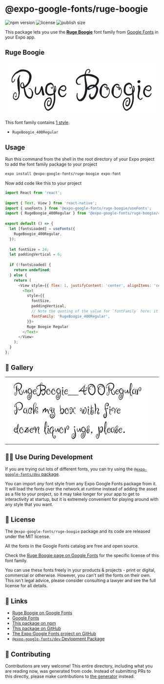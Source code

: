 # @expo-google-fonts/ruge-boogie

![npm version](https://flat.badgen.net/npm/v/@expo-google-fonts/ruge-boogie)
![license](https://flat.badgen.net/github/license/expo/google-fonts)
![publish size](https://flat.badgen.net/packagephobia/install/@expo-google-fonts/ruge-boogie)

This package lets you use the [**Ruge Boogie**](https://fonts.google.com/specimen/Ruge+Boogie) font family from [Google Fonts](https://fonts.google.com/) in your Expo app.

## Ruge Boogie

![Ruge Boogie](./font-family.png)

This font family contains [1 style](#-gallery).

- `RugeBoogie_400Regular`

## Usage

Run this command from the shell in the root directory of your Expo project to add the font family package to your project
```sh
expo install @expo-google-fonts/ruge-boogie expo-font
```

Now add code like this to your project
```js
import React from 'react';

import { Text, View } from 'react-native';
import { useFonts } from '@expo-google-fonts/ruge-boogie/useFonts';
import { RugeBoogie_400Regular } from '@expo-google-fonts/ruge-boogie/400Regular';

export default () => {
  let [fontsLoaded] = useFonts({
    RugeBoogie_400Regular,
  });

  let fontSize = 24;
  let paddingVertical = 6;

  if (!fontsLoaded) {
    return undefined;
  } else {
    return (
      <View style={{ flex: 1, justifyContent: 'center', alignItems: 'center' }}>
        <Text
          style={{
            fontSize,
            paddingVertical,
            // Note the quoting of the value for `fontFamily` here; it expects a string!
            fontFamily: 'RugeBoogie_400Regular',
          }}>
          Ruge Boogie Regular
        </Text>
      </View>
    );
  }
};

```

## 🔡 Gallery


||||
|-|-|-|
|![RugeBoogie_400Regular](.//400Regular/RugeBoogie_400Regular.ttf.png)||||


## 👩‍💻 Use During Development

If you are trying out lots of different fonts, you can try using the [`@expo-google-fonts/dev` package](https://github.com/expo/google-fonts/tree/master/font-packages/dev#readme).

You can import *any* font style from any Expo Google Fonts package from it. It will load the fonts
over the network at runtime instead of adding the asset as a file to your project, so it may take longer
for your app to get to interactivity at startup, but it is extremely convenient
for playing around with any style that you want.

## 📖 License

The `@expo-google-fonts/ruge-boogie` package and its code are released under the MIT license.

All the fonts in the Google Fonts catalog are free and open source.

Check the [Ruge Boogie page on Google Fonts](https://fonts.google.com/specimen/Ruge+Boogie) for the specific license of this font family.

You can use these fonts freely in your products & projects - print or digital, commercial or otherwise. However, you can't sell the fonts on their own. This isn't legal advice, please consider consulting a lawyer and see the full license for all details.

## 🔗 Links

- [Ruge Boogie on Google Fonts](https://fonts.google.com/specimen/Ruge+Boogie)
- [Google Fonts](https://fonts.google.com/)
- [This package on npm](https://www.npmjs.com/package/@expo-google-fonts/ruge-boogie)
- [This package on GitHub](https://github.com/expo/google-fonts/tree/master/font-packages/ruge-boogie)
- [The Expo Google Fonts project on GitHub](https://github.com/expo/google-fonts)
- [`@expo-google-fonts/dev` Devlopment Package](https://github.com/expo/google-fonts/tree/master/font-packages/dev)

## 🤝 Contributing

Contributions are very welcome! This entire directory, including what you are reading now, was generated from code. Instead of submitting PRs to this directly, please make contributions to [the generator](https://github.com/expo/google-fonts/tree/master/packages/generator) instead.
